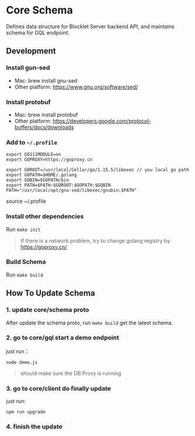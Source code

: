 # Core Schema

Defines data structure for Blocklet Server backend API, and maintains schema for GQL endpoint.

## Development

### Install gun-sed

- Mac: brew install gnu-sed
- Other platform: https://www.gnu.org/software/sed/

### Install protobuf

- Mac: brew install protobuf
- Other platform: https://developers.google.com/protocol-buffers/docs/downloads

### Add to `~/.profile`

```
export GO111MODULE=on
export GOPROXY=https://goproxy.cn

export GOROOT=/usr/local/Cellar/go/1.15.5/libexec // you local go path
export GOPATH=$HOME/.golang
export GOBIN=$GOPATH/bin
export PATH=$PATH:$GOROOT:$GOPATH:$GOBIN
PATH="/usr/local/opt/gnu-sed/libexec/gnubin:$PATH"
```

source ~/.profile

### Install other dependencies

Run `make init`

> If there is a network problem, try to change golang registry by https://goproxy.cn/

### Build Schema

Run `make build`

## How To Update Schema

### 1. update core/schema proto

After update the schema proto, run `make build` get the latest schema.

### 2. go to core/gql start a demo endpoint

just run：

```
node demo.js
```

> should make sure the DB Proxy is running

### 3. go to core/client do finally update

just run:

```
npm run upgrade
```

### 4. finish the update
